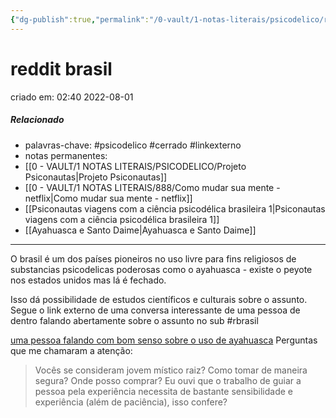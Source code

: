 ```yaml
---
{"dg-publish":true,"permalink":"/0-vault/1-notas-literais/psicodelico/reddit-brasil/","tags":["psicodelico","cerrado","linkexterno","rbrasil"],"dgHomeLink":true,"dgShowLocalGraph":true,"dgShowFileTree":true,"dgEnableSearch":true}
---
```


# reddit brasil
criado em: 02:40 2022-08-01

##### Relacionado
- palavras-chave: #psicodelico #cerrado #linkexterno
- notas permanentes:
- [[0 - VAULT/1 NOTAS LITERAIS/PSICODELICO/Projeto Psiconautas\|Projeto Psiconautas]]
- [[0 - VAULT/1 NOTAS LITERAIS/888/Como mudar sua mente - netflix\|Como mudar sua mente - netflix]] 
- [[Psiconautas viagens com a ciência psicodélica brasileira 1\|Psiconautas viagens com a ciência psicodélica brasileira 1]]
- [[Ayahuasca e Santo Daime\|Ayahuasca e Santo Daime]]

---
O brasil é um dos países pioneiros no uso livre para fins religiosos de substancias psicodelicas poderosas como o ayahuasca - existe o peyote nos estados unidos mas lá é fechado. 

Isso dá possibilidade de estudos científicos e culturais sobre o assunto. Segue o link externo de uma conversa interessante de uma pessoa de dentro falando abertamente sobre o assunto no sub #rbrasil

[uma pessoa falando com bom senso sobre o uso de ayahuasca](https://www.reddit.com/r/brasil/comments/vz1n21/aproveitando_a_moda_cresci_numa_fam%C3%ADlia_xam%C3%A2nica/)
Perguntas que me chamaram a atenção:
>Vocês se consideram jovem místico raiz?
>Como tomar de maneira segura? Onde posso comprar?
>Eu ouvi que o trabalho de guiar a pessoa pela experiência necessita de bastante sensibilidade e experiência (além de paciência), isso confere?